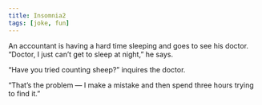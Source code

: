 ```yaml
---
title: Insomnia2
tags: [joke, fun]
---
```


An accountant is having a hard time sleeping and goes to see his doctor. “Doctor, I just can’t get to sleep at night,” he says. 

“Have you tried counting sheep?” inquires the doctor. 

“That’s the problem — I make a mistake and then spend three hours trying to find it.”
